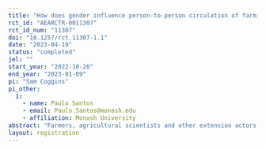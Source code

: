 ```yaml
---
title: "How does gender influence person-to-person circulation of farming videos in Bihar (India)?"
rct_id: "AEARCTR-0011307"
rct_id_num: "11307"
doi: "10.1257/rct.11307-1.1"
date: "2023-04-19"
status: "completed"
jel: ""
start_year: "2022-10-26"
end_year: "2023-01-09"
pi: "Sam Coggins"
pi_other:
  1:
    - name: Paulo Santos
    - email: Paulo.Santos@monash.edu
    - affiliation: Monash University
abstract: "Farmers, agricultural scientists and other extension actors increasingly develop videos to help farmers improve their farming practices. Person-to-person video sharing (e.g. via WhatsApp groups) can facilitate scaling, trust and localization of these videos. We plan a randomized trial testing whether the gender of farmers featured in videos influences the scale and gender inclusivity of person-to-person sharing of these videos in rural Bihar. We will also analyze how these outcomes may be influenced by communication platforms and characteristics (role, age, gender, location and agricultural credibility) of video sharers."
layout: registration
---
```


